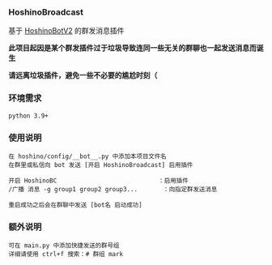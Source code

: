 ### HoshinoBroadcast

基于 [HoshinoBotV2](https://github.com/Ice-Cirno/HoshinoBot) 的群发消息插件

**此项目起因是某个群发插件过于垃圾导致连同一些无关的群聊也一起发送消息而诞生**

**请远离垃圾插件，避免一些不必要的尴尬时刻（**

### 环境需求
```
python 3.9+
```

### 使用说明
```
在 hoshino/config/__bot__.py 中添加本项目文件名
在群里或私信向 bot 发送 [开启 HoshinoBroadcast] 启用插件

开启 HoshinoBC                            ：启用插件
/广播 消息 -g group1 group2 group3...       ：向指定群发送消息

重启成功之后会在群聊中发送 [bot名 启动成功]
```

### 额外说明
```
可在 main.py 中添加快捷发送的群号组
详细请使用 ctrl+f 搜索：# 群组 mark
```